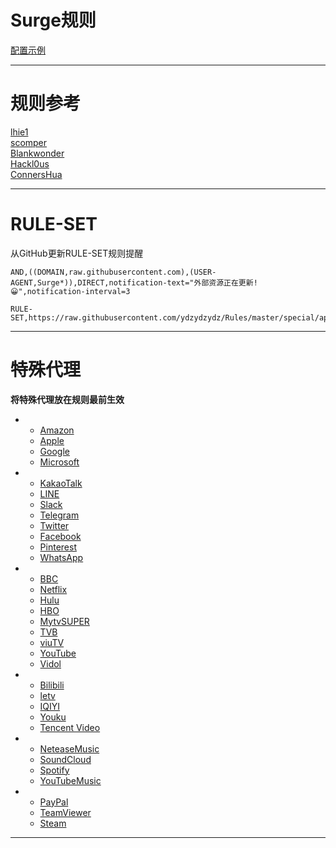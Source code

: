 # Surge规则

[配置示例](https://raw.githubusercontent.com/ydzydzydz/Rules/master/surge.conf)

----
# 规则参考

[lhie1](https://github.com/lhie1/Rules)   
[scomper](https://github.com/scomper/surge-list)  
[Blankwonder](https://github.com/Blankwonder/surge-list)  
[Hackl0us](https://github.com/Hackl0us/SS-Rule-Snippet)  
[ConnersHua](https://github.com/ConnersHua/Profiles)  

----
# RULE-SET
从GitHub更新RULE-SET规则提醒
```
AND,((DOMAIN,raw.githubusercontent.com),(USER-AGENT,Surge*)),DIRECT,notification-text="外部资源正在更新!😀",notification-interval=3
```
```
RULE-SET,https://raw.githubusercontent.com/ydzydzydz/Rules/master/special/apple.list,DIRECT
```
----
# 特殊代理
**将特殊代理放在规则最前生效**  

*
  * [Amazon](https://raw.githubusercontent.com/ydzydzydz/Rules/master/special/amazon.list)  
  * [Apple](https://raw.githubusercontent.com/ydzydzydz/Rules/master/special/apple.list)  
  * [Google](https://raw.githubusercontent.com/ydzydzydz/Rules/master/special/google.list)  
  * [Microsoft](https://raw.githubusercontent.com/ydzydzydz/Rules/master/special/microsoft.list)  


*   
  * [KakaoTalk](https://raw.githubusercontent.com/ydzydzydz/Rules/master/special/kakaotalk.list)  
  * [LINE](https://raw.githubusercontent.com/ydzydzydz/Rules/master/special/line.list)  
  * [Slack](https://raw.githubusercontent.com/ydzydzydz/Rules/master/special/slack.list)  
  * [Telegram](https://raw.githubusercontent.com/ydzydzydz/Rules/master/special/telegram.list)  
  * [Twitter](https://raw.githubusercontent.com/ydzydzydz/Rules/master/special/twitter.list)  
  * [Facebook](https://raw.githubusercontent.com/ydzydzydz/Rules/master/special/facebook.list)  
  * [Pinterest](https://raw.githubusercontent.com/ydzydzydz/Rules/master/special/pinterest.list)  
  * [WhatsApp](https://raw.githubusercontent.com/ydzydzydz/Rules/master/special/whatsapp.list)  


*
  * [BBC](https://raw.githubusercontent.com/ydzydzydz/Rules/master/special/bbc.list)  
  * [Netflix](https://raw.githubusercontent.com/ydzydzydz/Rules/master/special/netflix.list)  
  * [Hulu](https://raw.githubusercontent.com/ydzydzydz/Rules/master/special/hulu.list)  
  * [HBO](https://raw.githubusercontent.com/ydzydzydz/Rules/master/special/hbo.list)  
  * [MytvSUPER](https://raw.githubusercontent.com/ydzydzydz/Rules/master/special/mytvsuper.list)  
  * [TVB](https://raw.githubusercontent.com/ydzydzydz/Rules/master/special/tvb.list)  
  * [viuTV](https://raw.githubusercontent.com/ydzydzydz/Rules/master/special/viutv.list)  
  * [YouTube](https://raw.githubusercontent.com/ydzydzydz/Rules/master/special/youtube.list)  
  * [Vidol](https://raw.githubusercontent.com/ydzydzydz/Rules/master/special/vidol.list)  


*  
  * [Bilibili](https://raw.githubusercontent.com/ydzydzydz/Rules/master/special/bilibili.list)  
  * [letv](https://raw.githubusercontent.com/ydzydzydz/Rules/master/special/letv.list)  
  * [IQIYI](https://raw.githubusercontent.com/ydzydzydz/Rules/master/special/iqiyi.list)  
  * [Youku](https://raw.githubusercontent.com/ydzydzydz/Rules/master/special/youku.list)  
  * [Tencent Video](https://raw.githubusercontent.com/ydzydzydz/Rules/master/special/tencentvideo.list)  


*  
  * [NeteaseMusic](https://raw.githubusercontent.com/ydzydzydz/Rules/master/special/neteasemusic.list)  
  * [SoundCloud](https://raw.githubusercontent.com/ydzydzydz/Rules/master/special/soundcloud.list)  
  * [Spotify](https://raw.githubusercontent.com/ydzydzydz/Rules/master/special/spotify.list)  
  * [YouTubeMusic](https://raw.githubusercontent.com/ydzydzydz/Rules/master/special/youtubemusic.list)  


*
  * [PayPal](https://raw.githubusercontent.com/ydzydzydz/Rules/master/special/paypal.list)    
  * [TeamViewer](https://raw.githubusercontent.com/ydzydzydz/Rules/master/special/teamviewer.list)  
  * [Steam](https://raw.githubusercontent.com/ydzydzydz/Rules/master/special/steam.list)  
----
